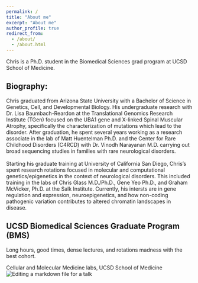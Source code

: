 ```yaml
---
permalink: /
title: "About me"
excerpt: "About me"
author_profile: true
redirect_from: 
  - /about/
  - /about.html
---
```


Chris is a Ph.D. student in the Biomedical Sciences grad program at UCSD School of Medicine.

Biography:
------
Chris graduated from Arizona State University with a Bachelor of Science in Genetics, Cell, and Developmental Biology. His undergraduate research with Dr. Lisa Baumbach-Reardon at the Translational Genomics Research Institute (TGen) focused on the UBA1 gene and X-linked Spinal Muscular Atrophy, specifically the characterization of mutations which lead to the disorder. After graduation, he spent several years working as a research associate in the lab of Matt Huentelman Ph.D. and the Center for Rare Childhood Disorders (C4RCD) with Dr. Vinodh Narayanan M.D. carrying out broad sequencing studies in families with rare neurological disorders.
<br/>
<br/>
Starting his graduate training at University of California San Diego, Chris’s spent research rotations focused in molecular and computational genetics/epigenetics in the context of neurological disorders. This included training in the labs of Chris Glass M.D./Ph.D., Gene Yeo Ph.D., and Graham McVicker, Ph.D. at the Salk Institute. Currently, his intersts are in gene regulation and expression, neuroepigenetics, and how non-coding pathogenic variation contributes to altered chromatin landscapes in disease.

UCSD Biomedical Sciences Graduate Program (BMS)
------
Long hours, good times, dense lectures, and rotations madness with the best cohort.

Cellular and Molecular Medicine labs, UCSD School of Medicine
![Editing a markdown file for a talk](/images/20190923_082634.jpg)
